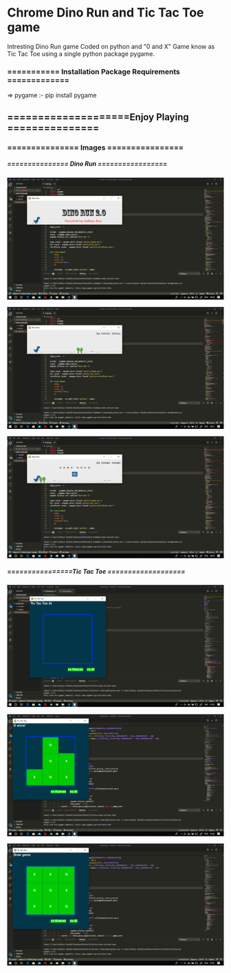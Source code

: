 # Chrome Dino Run and Tic Tac Toe game
Intresting Dino Run game Coded on python and "0 and X" Game know as Tic Tac Toe using a single python package pygame.


### =========== Installation Package Requirements =============


=> pygame :- pip install pygame

## ====================Enjoy Playing ===============

### =============== Images ================



##### =============== Dino Run =================


![alt text](https://github.com/aj14799/Chrome-Dino-Run-and-Tic-Tac-Toe-game/blob/master/Sreenshots/Screenshot%20(228).png)


![alt text](https://github.com/aj14799/Chrome-Dino-Run-and-Tic-Tac-Toe-game/blob/master/Sreenshots/Screenshot%20(230).png)


![alt text](https://github.com/aj14799/Chrome-Dino-Run-and-Tic-Tac-Toe-game/blob/master/Sreenshots/Screenshot%20(229).png)


##### ================Tic Tac Toe ===================


![alt text](https://github.com/aj14799/Chrome-Dino-Run-and-Tic-Tac-Toe-game/blob/master/Sreenshots/Screenshot%20(234).png)


![alt text](https://github.com/aj14799/Chrome-Dino-Run-and-Tic-Tac-Toe-game/blob/master/Sreenshots/Screenshot%20(232).png)


![alt text](https://github.com/aj14799/Chrome-Dino-Run-and-Tic-Tac-Toe-game/blob/master/Sreenshots/Screenshot%20(233).png)
